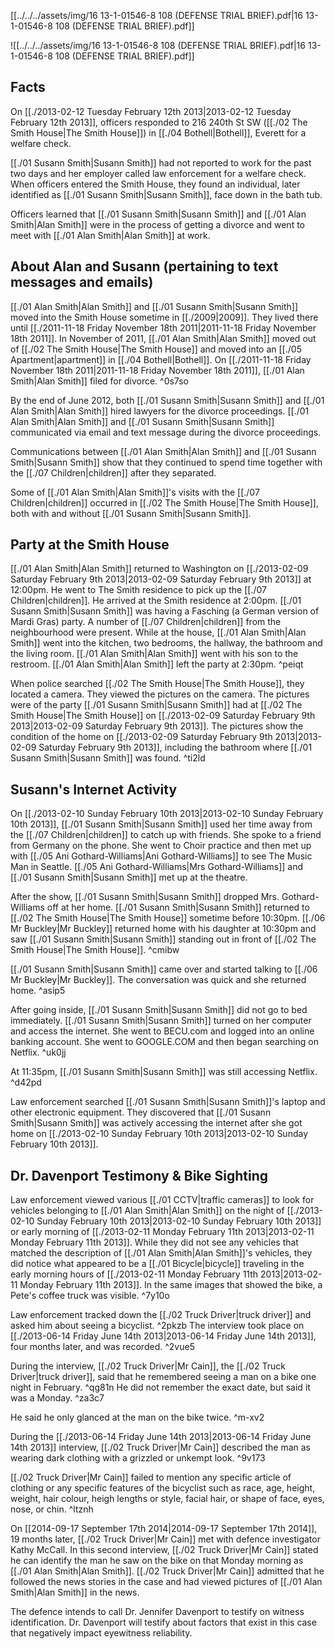 [[../../../assets/img/16 13-1-01546-8 108 (DEFENSE TRIAL BRIEF).pdf|16 13-1-01546-8 108 (DEFENSE TRIAL BRIEF).pdf]]

![[../../../assets/img/16 13-1-01546-8 108 (DEFENSE TRIAL BRIEF).pdf|16 13-1-01546-8 108 (DEFENSE TRIAL BRIEF).pdf]]

## Facts

On [[./2013-02-12 Tuesday February 12th 2013|2013-02-12 Tuesday February 12th 2013]], officers responded to 216 240th St SW ([[./02 The Smith House|The Smith House]]) in [[./04 Bothell|Bothell]], Everett for a welfare check.

[[./01 Susann Smith|Susann Smith]] had not reported to work for the past two days and her employer called law enforcement for a welfare check. When officers entered the Smith House, they found an individual, later identified as [[./01 Susann Smith|Susann Smith]], face down in the bath tub.

Officers learned that [[./01 Susann Smith|Susann Smith]] and [[./01 Alan Smith|Alan Smith]] were in the process of getting a divorce and went to meet with [[./01 Alan Smith|Alan Smith]] at work.

## About Alan and Susann (pertaining to text messages and emails)

[[./01 Alan Smith|Alan Smith]] and [[./01 Susann Smith|Susann Smith]] moved into the Smith House sometime in [[./2009|2009]]. They lived there until [[./2011-11-18 Friday November 18th 2011|2011-11-18 Friday November 18th 2011]]. In November of 2011, [[./01 Alan Smith|Alan Smith]] moved out of [[./02 The Smith House|The Smith House]] and moved into an [[./05 Apartment|apartment]] in [[./04 Bothell|Bothell]]. On [[./2011-11-18 Friday November 18th 2011|2011-11-18 Friday November 18th 2011]], [[./01 Alan Smith|Alan Smith]] filed for divorce. ^0s7so

By the end of June 2012, both [[./01 Susann Smith|Susann Smith]] and [[./01 Alan Smith|Alan Smith]] hired lawyers for the divorce proceedings. [[./01 Alan Smith|Alan Smith]] and [[./01 Susann Smith|Susann Smith]] communicated via email and text message during the divorce proceedings.

Communications between [[./01 Alan Smith|Alan Smith]] and [[./01 Susann Smith|Susann Smith]] show that they continued to spend time together with the [[./07 Children|children]] after they separated.

Some of [[./01 Alan Smith|Alan Smith]]'s visits with the [[./07 Children|children]] occurred in [[./02 The Smith House|The Smith House]], both with and without [[./01 Susann Smith|Susann Smith]]. 

## Party at the Smith House

[[./01 Alan Smith|Alan Smith]] returned to Washington on [[./2013-02-09 Saturday February 9th 2013|2013-02-09 Saturday February 9th 2013]] at 12:00pm. He went to The Smith residence to pick up the [[./07 Children|children]]. He arrived at the Smith residence at 2:00pm. [[./01 Susann Smith|Susann Smith]] was having a Fasching (a German version of Mardi Gras) party. A number of [[./07 Children|children]] from the neighbourhood were present. While at the house, [[./01 Alan Smith|Alan Smith]] went into the kitchen, two bedrooms, the hallway, the bathroom and the living room. [[./01 Alan Smith|Alan Smith]] went with his son to the restroom. [[./01 Alan Smith|Alan Smith]] left the party at 2:30pm. ^peiqt

When police searched [[./02 The Smith House|The Smith House]], they located a camera. They viewed the pictures on the camera. The pictures were of the party [[./01 Susann Smith|Susann Smith]] had at [[./02 The Smith House|The Smith House]] on [[./2013-02-09 Saturday February 9th 2013|2013-02-09 Saturday February 9th 2013]]. The pictures show the condition of the home on [[./2013-02-09 Saturday February 9th 2013|2013-02-09 Saturday February 9th 2013]], including the bathroom where [[./01 Susann Smith|Susann Smith]] was found. ^ti2ld

## Susann's Internet Activity

On [[./2013-02-10 Sunday February 10th 2013|2013-02-10 Sunday February 10th 2013]], [[./01 Susann Smith|Susann Smith]] used her time away from the [[./07 Children|children]] to catch up with friends. She spoke to a friend from Germany on the phone. She went to Choir practice and then met up with [[./05 Ani Gothard-Williams|Ani Gothard-Williams]] to see The Music Man in Seattle. [[./05 Ani Gothard-Williams|Mrs Gothard-Williams]] and [[./01 Susann Smith|Susann Smith]] met up at the theatre.

After the show, [[./01 Susann Smith|Susann Smith]] dropped Mrs. Gothard-Williams off at her home. [[./01 Susann Smith|Susann Smith]] returned to [[./02 The Smith House|The Smith House]] sometime before 10:30pm. [[./06 Mr Buckley|Mr Buckley]] returned home with his daughter at 10:30pm and saw [[./01 Susann Smith|Susann Smith]] standing out in front of [[./02 The Smith House|The Smith House]]. ^cmibw

[[./01 Susann Smith|Susann Smith]] came over and started talking to [[./06 Mr Buckley|Mr Buckley]]. The conversation was quick and she returned home. ^asip5

After going inside, [[./01 Susann Smith|Susann Smith]] did not go to bed immediately. [[./01 Susann Smith|Susann Smith]] turned on her computer and access the internet. She went to BECU.com and logged into an online banking account. She went to GOOGLE.COM and then began searching on Netflix. ^uk0jj

At 11:35pm, [[./01 Susann Smith|Susann Smith]] was still accessing Netflix. ^d42pd

Law enforcement searched [[./01 Susann Smith|Susann Smith]]'s laptop and other electronic equipment. They discovered that [[./01 Susann Smith|Susann Smith]] was actively accessing the internet after she got home on [[./2013-02-10 Sunday February 10th 2013|2013-02-10 Sunday February 10th 2013]]. 

## Dr. Davenport Testimony & Bike Sighting

Law enforcement viewed various [[./01 CCTV|traffic cameras]] to look for vehicles belonging to [[./01 Alan Smith|Alan Smith]] on the night of [[./2013-02-10 Sunday February 10th 2013|2013-02-10 Sunday February 10th 2013]] or early morning of [[./2013-02-11 Monday February 11th 2013|2013-02-11 Monday February 11th 2013]]. 
While they did not see any vehicles that matched the description of [[./01 Alan Smith|Alan Smith]]'s vehicles, they did notice what appeared to be a [[./01 Bicycle|bicycle]] traveling in the early morning hours of [[./2013-02-11 Monday February 11th 2013|2013-02-11 Monday February 11th 2013]]. 
In the same images that showed the bike, a Pete's coffee truck was visible. ^7y10o

Law enforcement tracked down the [[./02 Truck Driver|truck driver]] and asked him about seeing a bicyclist. ^2pkzb
The interview took place on [[./2013-06-14 Friday June 14th 2013|2013-06-14 Friday June 14th 2013]], four months later, and was recorded. ^2vue5

During the interview, [[./02 Truck Driver|Mr Cain]], the [[./02 Truck Driver|truck driver]], said that he remembered seeing a man on a bike one night in February. ^qg81n
He did not remember the exact date, but said it was a Monday. ^za3c7

He said he only glanced at the man on the bike twice. ^m-xv2

During the [[./2013-06-14 Friday June 14th 2013|2013-06-14 Friday June 14th 2013]] interview, [[./02 Truck Driver|Mr Cain]] described the man as wearing dark clothing with a grizzled or unkempt look. ^9v173

[[./02 Truck Driver|Mr Cain]] failed to mention any specific article of clothing or any specific features of the bicyclist such as race, age, height, weight, hair colour, heigh lengths or style, facial hair, or shape of face, eyes, nose, or chin. ^ltznh

On [[2014-09-17 September 17th 2014|2014-09-17 September 17th 2014]], 19 months later, [[./02 Truck Driver|Mr Cain]] met with defence investigator Kathy McCall. In this second interview, [[./02 Truck Driver|Mr Cain]] stated he can identify the man he saw on the bike on that Monday morning as [[./01 Alan Smith|Alan Smith]]. [[./02 Truck Driver|Mr Cain]] admitted that he followed the news stories in the case and had viewed pictures of [[./01 Alan Smith|Alan Smith]] in the news.

The defence intends to call Dr. Jennifer Davenport to testify on witness identification. Dr. Davenport will testify about factors that exist in this case that negatively impact eyewitness reliability.